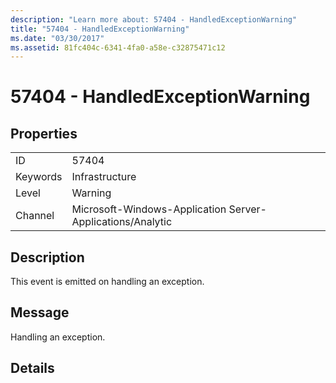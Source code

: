 ```yaml
---
description: "Learn more about: 57404 - HandledExceptionWarning"
title: "57404 - HandledExceptionWarning"
ms.date: "03/30/2017"
ms.assetid: 81fc404c-6341-4fa0-a58e-c32875471c12
---
```

# 57404 - HandledExceptionWarning

## Properties  
  
|||  
|-|-|  
|ID|57404|  
|Keywords|Infrastructure|  
|Level|Warning|  
|Channel|Microsoft-Windows-Application Server-Applications/Analytic|  
  
## Description  

 This event is emitted on handling an exception.  
  
## Message  

 Handling an exception.  
  
## Details
